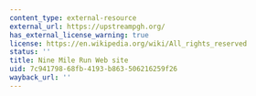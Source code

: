 ```yaml
---
content_type: external-resource
external_url: https://upstreampgh.org/
has_external_license_warning: true
license: https://en.wikipedia.org/wiki/All_rights_reserved
status: ''
title: Nine Mile Run Web site
uid: 7c941798-68fb-4193-b863-506216259f26
wayback_url: ''
---
```

